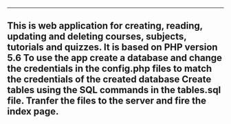 --------------------------------------------
This is web application for creating, reading, updating and deleting courses, subjects, tutorials and quizzes.
It is based on PHP version 5.6 
To use the app create a database and change the credentials in the config.php files to match the credentials of the created database
Create tables using the SQL commands in the tables.sql file.
Tranfer the files to the server and fire the index page.
------------------------------------------------------------------------------------------------------------------------------